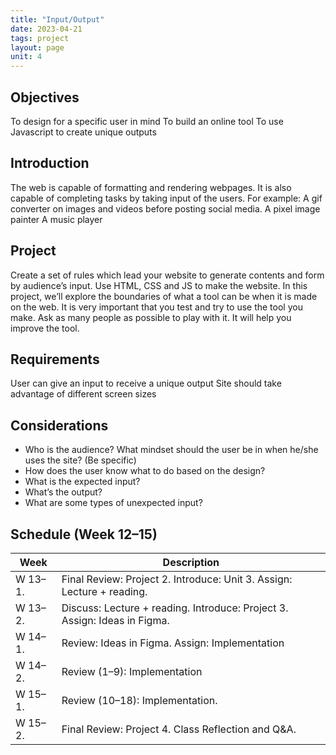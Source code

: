 ```yaml
---
title: "Input/Output"
date: 2023-04-21
tags: project
layout: page
unit: 4
---
```


## Objectives
To design for a specific user in mind
To build an online tool
To use Javascript to create unique outputs

## Introduction
The web is capable of formatting and rendering webpages. It is also capable of completing tasks by taking input of the users. For example:
A gif converter on images and videos before posting social media.
A pixel image painter
A music player 

## Project
Create a set of rules which lead your website to generate contents and form by audience’s input. Use HTML, CSS and JS to make the website. In this project, we’ll explore the boundaries of what a tool can be when it is made on the web. It is very important that you test and try to use the tool you make. Ask as many people as possible to play with it. It will help you improve the tool. 

## Requirements
User can give an input to receive a unique output
Site should take advantage of different screen sizes

## Considerations
- Who is the audience? What mindset should the user be in when he/she uses the site? (Be specific)
- How does the user know what to do based on the design?
- What is the expected input? 
- What’s the output?
- What are some types of unexpected input? 

## Schedule (Week 12–15)
| Week | Description |
| -- | -- |
| W 13–1. | Final Review: Project 2. Introduce: Unit 3. Assign: Lecture + reading. |
| W 13–2. | Discuss: Lecture + reading. Introduce: Project 3. Assign: Ideas in Figma. |
| W 14–1. | Review: Ideas in Figma. Assign: Implementation |
| W 14–2. | Review (1–9): Implementation |
| W 15–1. | Review (10–18): Implementation. |
| W 15–2. | Final Review: Project 4. Class Reflection and Q&A. |
